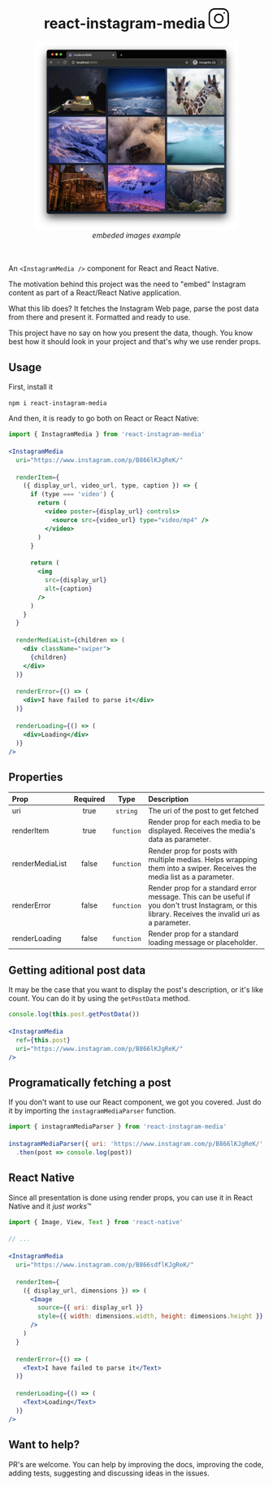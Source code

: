 <div align="center">
<h1>react-instagram-media <img style="margin-top: 12px;" src="./assets/logo.svg" alt="instagram logo" /></h1>
  <img width="400px" src="./assets/screenshot_72_1_63.png" alt="instagram logo" /><br />
  <i>embeded images example <br /><br/><br/></i>
</div>

An `<InstagramMedia />` component for React and React Native.

The motivation behind this project was the need to "embed" Instagram content as part of a React/React Native application.

What this lib does? It fetches the Instagram Web page, parse the post data from there and present it. Formatted and ready to use.

This project have no say on how you present the data, though. You know best how it should look in your project and that's why we use render props.

## Usage

First, install it

`npm i react-instagram-media`

And then, it is ready to go both on React or React Native:

```jsx
import { InstagramMedia } from 'react-instagram-media'

<InstagramMedia
  uri="https://www.instagram.com/p/B866lKJgReK/"

  renderItem={
    ({ display_url, video_url, type, caption }) => {
      if (type === 'video') {
        return (
          <video poster={display_url} controls>
            <source src={video_url} type="video/mp4" />
          </video>
        )
      }

      return (
        <img
          src={display_url}
          alt={caption}
        />
      )
    }
  }

  renderMediaList={children => (
    <div className="swiper">
      {children}
    </div>
  )}

  renderError={() => (
    <div>I have failed to parse it</div>
  )}

  renderLoading={() => (
    <div>Loading</div>
  )}
/>
```

## Properties

| Prop           |     Required     |   Type   | Description                                                                                                 |
| :------------- | :-------------: | :------: | :---------------------------------------------------------------------------------------------------------- |
| uri             |      true       |  `string`    | The uri of the post to get fetched  |
| renderItem      |      true       |  `function`  | Render prop for each media to be displayed. Receives the media's data as parameter.|
| renderMediaList |     false       | `function`   | Render prop for posts with multiple medias. Helps wrapping them into a swiper. Receives the media list as a parameter. |
| renderError   |      false      |  `function`  | Render prop for a standard error message. This can be useful if you don't trust Instagram, or this library. Receives the invalid uri as a parameter. |
| renderLoading       |      false      |  `function`  | Render prop for a standard loading message or placeholder. |

## Getting aditional post data

It may be the case that you want to display the post's description, or it's like count. You can do it by using the `getPostData` method.

```jsx
console.log(this.post.getPostData())

<InstagramMedia
  ref={this.post}
  uri="https://www.instagram.com/p/B866lKJgReK/"
/>
```

## Programatically fetching a post

If you don't want to use our React component, we got you covered. Just do it by importing the `instagramMediaParser` function.

```js
import { instagramMediaParser } from 'react-instagram-media'

instagramMediaParser({ uri: 'https://www.instagram.com/p/B866lKJgReK/' })
  .then(post => console.log(post))
```

## React Native

Since all presentation is done using render props, you can use it in React Native and it *just works*™

```jsx
import { Image, View, Text } from 'react-native'

// ...

<InstagramMedia
  uri="https://www.instagram.com/p/B866sdflKJgReK/"

  renderItem={
    ({ display_url, dimensions }) => (
      <Image
        source={{ uri: display_url }}
        style={{ width: dimensions.width, height: dimensions.height }}
      />
    )
  }

  renderError={() => (
    <Text>I have failed to parse it</Text>
  )}

  renderLoading={() => (
    <Text>Loading</Text>
  )}
/>
```

## Want to help?

PR's are welcome. You can help by improving the docs, improving the code, adding tests, suggesting and discussing ideas in the issues.
